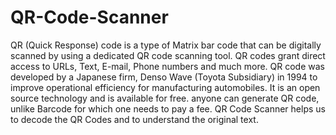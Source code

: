 # QR-Code-Scanner
QR (Quick Response) code is a type of Matrix bar code that can be digitally scanned by using a dedicated QR code scanning tool. QR codes grant direct access to URLs, Text, E-mail, Phone numbers and much more.
QR code was developed by a Japanese firm, Denso Wave (Toyota Subsidiary) in 1994 to improve operational efficiency for manufacturing automobiles. It is an open source technology and is available for free. anyone can generate QR code, unlike Barcode for which one needs to pay a fee.
QR Code Scanner helps us to decode the QR Codes and to understand the original text.
